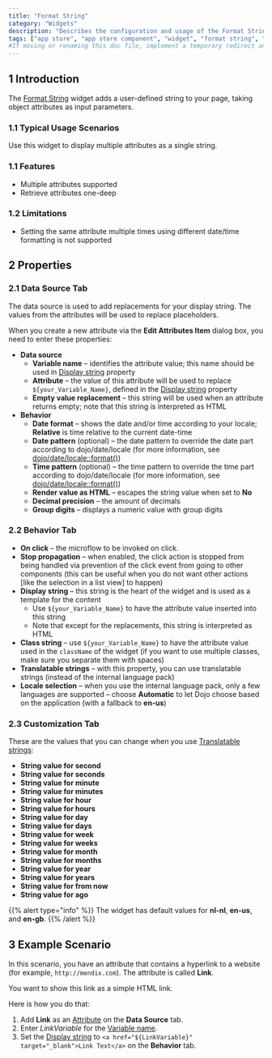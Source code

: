 ```yaml
---
title: "Format String"
category: "Widgets"
description: "Describes the configuration and usage of the Format String widget, which is available in the Mendix App Store."
tags: ["app store", "app store component", "widget", "format string", "platform support"]
#If moving or renaming this doc file, implement a temporary redirect and let the respective team know they should update the URL in the product. See Mapping to Products for more details.
---
```


## 1 Introduction

The [Format String](https://appstore.home.mendix.com/link/app/264/) widget adds a user-defined string to your page, taking object attributes as input parameters.

### 1.1 Typical Usage Scenarios

Use this widget to display multiple attributes as a single string.

### 1.1 Features

* Multiple attributes supported
* Retrieve attributes one-deep

### 1.2 Limitations

* Setting the same attribute multiple times using different date/time formatting is not supported

## 2 Properties

### 2.1 Data Source Tab

The data source is used to add replacements for your display string. The values from the attributes will be used to replace placeholders.

When you create a new attribute via the **Edit Attributes Item** dialog box, you need to enter these properties:

* **Data source**
	* **Variable name**<a name="variable-name"></a> – identifies the attribute value; this name should be used in [Display string](#display-string) property
	* **Attribute**<a name="attribute"></a> –  the value of this attribute will be used to replace `${your_Variable_Name}`, defined in the [Display string](#display-string) property
	* **Empty value replacement** – this string will be used when an attribute returns empty; note that this string is interpreted as HTML
* **Behavior**
	* **Date format** – shows the date and/or time according to your locale; **Relative** is time relative to the current date-time
	* **Date pattern** (optional) – the date pattern to override the date part according to dojo/date/locale (for more information, see [dojo/date/locale::format()](https://dojotoolkit.org/reference-guide/1.10/dojo/date/locale/format.html#id2))
	* **Time pattern** (optional) – the time pattern to override the time part according to dojo/date/locale (for more information, see [dojo/date/locale::format()](https://dojotoolkit.org/reference-guide/1.10/dojo/date/locale/format.html#id2))
	* **Render value as HTML** – escapes the string value when set to **No**
	* **Decimal precision** – the amount of decimals
	* **Group digits** – displays a numeric value with group digits

### 2.2 Behavior Tab

* **On click** – the microflow to be invoked on click.
* **Stop propagation** – when enabled, the click action is stopped from being handled via prevention of the click event from going to other components (this can be useful when you do not want other actions [like the selection in a list view] to happen)
* **Display string**<a name="display-string"></a> – this string is the heart of the widget and is used as a template for the content
	* Use `${your_Variable_Name}` to have the attribute value inserted into this string
	* Note that except for the replacements, this string is interpreted as HTML
* **Class string** – use `${your_Variable_Name}` to have the attribute value used in the `className` of the widget (if you want to use multiple classes, make sure you separate them with spaces)
* **Translatable strings**<a name="translatable-strings"></a> – with this property, you can use translatable strings (instead of the internal language pack)
* **Locale selection** – when you use the internal language pack, only a few languages are supported – choose **Automatic** to let Dojo choose based on the application (with a fallback to **en-us**)

### 2.3 Customization Tab

These are the values that you can change when you use [Translatable strings](#translatable-strings):

* **String value for second**
* **String value for seconds**
* **String value for minute**
* **String value for minutes**
* **String value for hour**
* **String value for hours**
* **String value for day**
* **String value for days**
* **String value for week**
* **String value for weeks**
* **String value for month**
* **String value for months**
* **String value for year**
* **String value for years**
* **String value for from now**
* **String value for ago**

{{% alert type="info" %}}
The widget has default values for **nl-nl**, **en-us**, and **en-gb**.
{{% /alert %}}

## 3 Example Scenario

In this scenario, you have an attribute that contains a hyperlink to a website (for example, `http://mendix.com`). The attribute is called **Link**.

You want to show this link as a simple HTML link.

Here is how you do that:

1. Add **Link** as an [Attribute](#attribute) on the **Data Source** tab.
2. Enter *LinkVariable* for the [Variable name](#variable-name).
3. Set the [Display string](#display-string) to `<a href="${LinkVariable}" target="_blank">Link Text</a>` on the **Behavior** tab.
